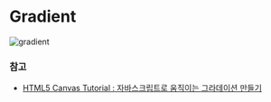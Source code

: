 # Gradient

![gradient](./gradient.png)

### 참고

- [HTML5 Canvas Tutorial : 자바스크립트로 움직이는 그라데이션 만들기](https://youtu.be/D6EiRSRhsbQ)
